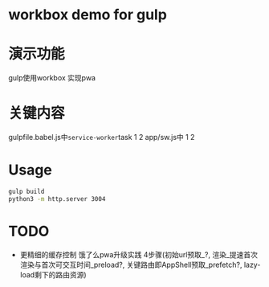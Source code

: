 # workbox demo for gulp

# 演示功能
gulp使用workbox 实现pwa
# 关键内容
gulpfile.babel.js中`service-worker`task 1 2
app/sw.js中 1 2

# Usage
```sh
gulp build
python3 -m http.server 3004
```

# TODO
- 更精细的缓存控制
饿了么pwa升级实践 4步骤(初始url预取_?, 渲染_提速首次渲染与首次可交互时间_preload?, 关键路由即AppShell预取_prefetch?, lazy-load剩下的路由资源)

